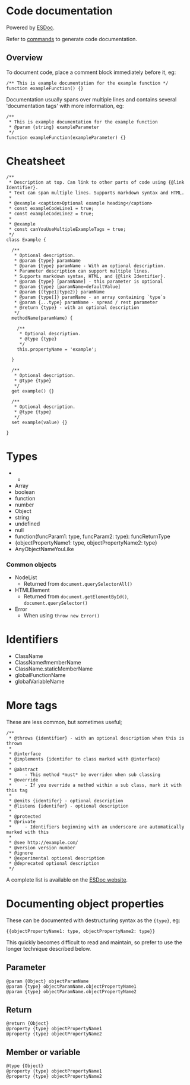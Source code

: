 Code documentation
==================

Powered by [ESDoc](https://esdoc.org).

Refer to [commands](../../development/commands.md) to generate code documentation.

Overview
--------

To document code, place a comment block immediately before it, eg:

```
/** This is example documentation for the example function */
function exampleFunction() {}
```

Documentation usually spans over multiple lines and contains several 'documentation tags' with more information, eg:

```
/**
 * This is example documentation for the example function
 * @param {string} exampleParameter
 */
function exampleFunction(exampleParameter) {}
```



Cheatsheet
==========

```
/**
 * Description at top. Can link to other parts of code using {@link Identifier}.
 * Text can span multiple lines. Supports markdown syntax and HTML.
 *
 * @example <caption>Optional example heading</caption>
 * const exampleCodeLine1 = true;
 * const exampleCodeLine2 = true;
 *
 * @example
 * const canYouUseMultipleExampleTags = true;
 */
class Example {

  /**
   * Optional description.
   * @param {type} paramName
   * @param {type} paramName - With an optional description.
   * Parameter description can support multiple lines.
   * Supports markdown syntax, HTML, and {@link Identifier}.
   * @param {type} [paramName] - this parameter is optional
   * @param {type} [paramName=defaultValue]
   * @param {(type1|type2)} paramName
   * @param {type[]} paramName - an array containing `type`s
   * @param {...type} paramName - spread / rest parameter
   * @return {type} - with an optional description
   */
  methodName(paramName) {

    /**
     * Optional description.
     * @type {type}
     */
    this.propertyName = 'example';

  }

  /**
   * Optional description.
   * @type {type}
   */
  get example() {}

  /**
   * Optional description.
   * @type {type}
   */
  set example(value) {}

}
```



Types
=====

- *
- Array
- boolean
- function
- number
- Object
- string
- undefined
- null
- function(funcParam1: type, funcParam2: type): funcReturnType
- {objectPropertyName1: type, objectPropertyName2: type}
- AnyObjectNameYouLike

### Common objects

- NodeList
    - Returned from `document.querySelectorAll()`
- HTMLElement
    - Returned from `document.getElementById()`, `document.querySelector()`
- Error
    - When using `throw new Error()`



Identifiers
===========

- ClassName
- ClassName#memberName
- ClassName.staticMemberName
- globalFunctionName
- globalVariableName



More tags
=========

These are less common, but sometimes useful;

```
/**
 * @throws {identifier} - with an optional description when this is thrown
 *
 * @interface
 * @implements {identifer to class marked with @interface}
 *
 * @abstract
 *     - This method *must* be overriden when sub classing
 * @override
 *     - If you override a method within a sub class, mark it with this tag
 *
 * @emits {identifer} - optional description
 * @listens {identifer} - optional description
 *
 * @protected
 * @private
 *     - Identifiers beginning with an underscore are automatically marked with this
 *
 * @see http://example.com/
 * @version version number
 * @ignore
 * @experimental optional description
 * @deprecated optional description
 */
```

A complete list is available on the [ESDoc website](https://esdoc.org/tags.html).



Documenting object properties
=============================

These can be documented with destructuring syntax as the `{type}`, eg:

```
{{objectPropertyName1: type, objectPropertyName2: type}}
```

This quickly becomes difficult to read and maintain, so prefer to use the longer technique described below.

Parameter
---------

```
@param {Object} objectParamName
@param {type} objectParamName.objectPropertyName1
@param {type} objectParamName.objectPropertyName2
```

Return
------

```
@return {Object}
@property {type} objectPropertyName1
@property {type} objectPropertyName2
```

Member or variable
------------------
  
```
@type {Object}
@property {type} objectPropertyName1
@property {type} objectPropertyName2
```
